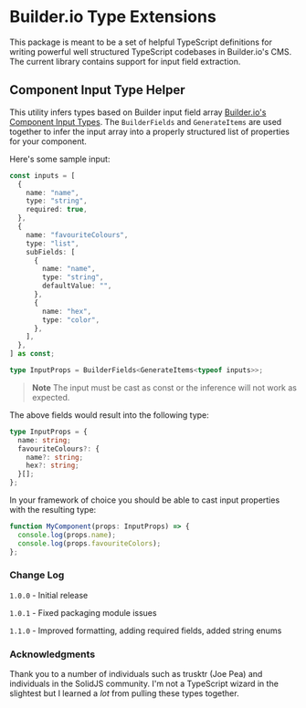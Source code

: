 # Builder.io Type Extensions

This package is meant to be a set of helpful TypeScript definitions for writing powerful well structured TypeScript codebases in Builder.io's CMS. The current library contains support for input field extraction.

## Component Input Type Helper

This utility infers types based on Builder input field array [Builder.io's Component Input Types](https://www.builder.io/c/docs/custom-components-input-types). The `BuilderFields` and `GenerateItems` are used together to infer the input array into a properly structured list of properties for your component.

Here's some sample input:

```ts
const inputs = [
  {
    name: "name",
    type: "string",
    required: true,
  },
  {
    name: "favouriteColours",
    type: "list",
    subFields: [
      {
        name: "name",
        type: "string",
        defaultValue: "",
      },
      {
        name: "hex",
        type: "color",
      },
    ],
  },
] as const;

type InputProps = BuilderFields<GenerateItems<typeof inputs>>;
```

> **Note**
> The input must be cast as const or the inference will not work as expected.

The above fields would result into the following type:

```ts
type InputProps = {
  name: string;
  favouriteColours?: {
    name?: string;
    hex?: string;
  }[];
};
```

In your framework of choice you should be able to cast input properties with the resulting type:

```ts
function MyComponent(props: InputProps) => {
  console.log(props.name);
  console.log(props.favouriteColors);
};
```

### Change Log

`1.0.0` - Initial release

`1.0.1` - Fixed packaging module issues

`1.1.0` - Improved formatting, adding required fields, added string enums

### Acknowledgments

Thank you to a number of individuals such as trusktr (Joe Pea) and individuals in the SolidJS community. I'm not a TypeScript wizard in the slightest but I learned a _lot_ from pulling these types together.
